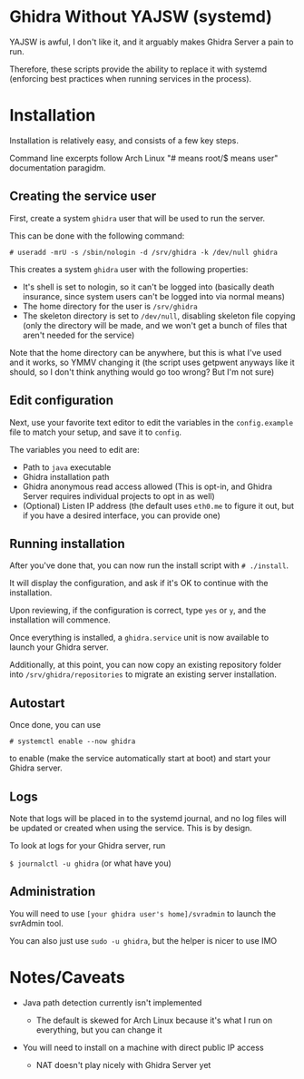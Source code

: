 # Ghidra Without YAJSW (systemd)

YAJSW is awful, I don't like it, and it arguably makes Ghidra Server a pain to run.

Therefore, these scripts provide the ability to replace it with systemd (enforcing best practices when running services in the process).

# Installation

Installation is relatively easy, and consists of a few key steps.

Command line excerpts follow Arch Linux "# means root/$ means user" documentation paragidm.

## Creating the service user

First, create a system `ghidra` user that will be used to run the server. 

This can be done with the following command:

`# useradd -mrU -s /sbin/nologin -d /srv/ghidra -k /dev/null ghidra` 

This creates a system `ghidra` user with the following properties:

- It's shell is set to nologin, so it can't be logged into (basically death insurance, since system users can't be logged into via normal means)
- The home directory for the user is `/srv/ghidra`
- The skeleton directory is set to `/dev/null`, disabling skeleton file copying (only the directory will be made, and we won't get a bunch of files that aren't needed for the service)

Note that the home directory can be anywhere, but this is what I've used and it works, so YMMV changing it (the script uses getpwent anyways like it should, so I don't think anything would go too wrong? But I'm not sure)

## Edit configuration

Next, use your favorite text editor to edit the variables in the `config.example` file to match your setup, and save it to `config`.

The variables you need to edit are:

- Path to `java` executable
- Ghidra installation path
- Ghidra anonymous read access allowed (This is opt-in, and Ghidra Server requires individual projects to opt in as well)
- (Optional) Listen IP address (the default uses `eth0.me` to figure it out, but if you have a desired interface, you can provide one)

## Running installation

After you've done that, you can now run the install script with `# ./install`.

It will display the configuration, and ask if it's OK to continue with the installation.

Upon reviewing, if the configuration is correct, type `yes` or `y`, and the installation will commence.

Once everything is installed, a `ghidra.service` unit is now available to launch your Ghidra server.

Additionally, at this point, you can now copy an existing repository folder into `/srv/ghidra/repositories` to migrate an existing server installation.

## Autostart

Once done, you can use

`# systemctl enable --now ghidra`

to enable (make the service automatically start at boot) and start your Ghidra server.

## Logs

Note that logs will be placed in to the systemd journal, and no log files will be updated or created when using the service. This is by design.

To look at logs for your Ghidra server, run

`$ journalctl -u ghidra` (or what have you)

## Administration

You will need to use `[your ghidra user's home]/svradmin` to launch the svrAdmin tool. 

You can also just use `sudo -u ghidra`, but the helper is nicer to use IMO

# Notes/Caveats

- Java path detection currently isn't implemented
	- The default is skewed for Arch Linux because it's what I run on everything, but you can change it

- You will need to install on a machine with direct public IP access
	- NAT doesn't play nicely with Ghidra Server yet
